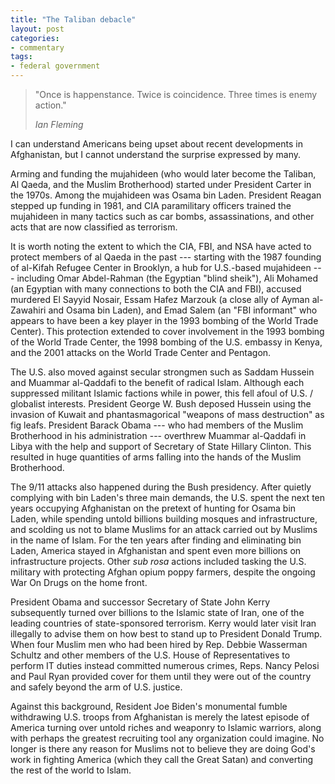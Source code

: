 ```yaml
---
title: "The Taliban debacle"
layout: post
categories:
- commentary
tags:
- federal government
---
```


> "Once is happenstance. Twice is coincidence. Three times is enemy action."
>
> <cite>Ian Fleming</cite>

I can understand Americans being upset about recent developments in Afghanistan, but I cannot understand the surprise expressed by many.

Arming and funding the mujahideen (who would later become the Taliban, Al Qaeda, and the Muslim Brotherhood) started under President Carter in the 1970s. Among the mujahideen was Osama bin Laden. President Reagan stepped up funding in 1981, and CIA paramilitary officers trained the mujahideen in many tactics such as car bombs, assassinations, and other acts that are now classified as terrorism.

It is worth noting the extent to which the CIA, FBI, and NSA have acted to protect members of al Qaeda in the past --- starting with the 1987 founding of al-Kifah Refugee Center in Brooklyn, a hub for U.S.-based mujahideen --- including Omar Abdel-Rahman (the Egyptian "blind sheik"), Ali Mohamed (an Egyptian with many connections to both the CIA and FBI), accused murdered El Sayyid Nosair, Essam Hafez Marzouk (a close ally of Ayman al-Zawahiri and Osama bin Laden), and Emad Salem (an "FBI informant" who appears to have been a key player in the 1993 bombing of the World Trade Center). This protection extended to cover involvement in the 1993 bombing of the World Trade Center, the 1998 bombing of the U.S. embassy in Kenya, and the 2001 attacks on the World Trade Center and Pentagon.

The U.S. also moved against secular strongmen such as Saddam Hussein and Muammar al-Qaddafi to the benefit of radical Islam. Although each suppressed militant Islamic factions while in power, this fell afoul of U.S. / globalist interests. President George W. Bush deposed Hussein using the invasion of Kuwait and phantasmagorical "weapons of mass destruction" as fig leafs. President Barack Obama --- who had members of the Muslim Brotherhood in his administration --- overthrew Muammar al-Qaddafi in Libya with the help and support of Secretary of State Hillary Clinton. This resulted in huge quantities of arms falling into the hands of the Muslim Brotherhood.

The 9/11 attacks also happened during the Bush presidency. After quietly complying with bin Laden's three main demands, the U.S. spent the next ten years occupying Afghanistan on the pretext of hunting for Osama bin Laden, while spending untold billions building mosques and infrastructure, and scolding us not to blame Muslims for an attack carried out by Muslims in the name of Islam. For the ten years after finding and eliminating bin Laden, America stayed in Afghanistan and spent even more billions on infrastructure projects. Other *sub rosa* actions included tasking the U.S. military with protecting Afghan opium poppy farmers, despite the ongoing War On Drugs on the home front.

President Obama and successor Secretary of State John Kerry subsequently turned over billions to the Islamic state of Iran, one of the leading countries of state-sponsored terrorism. Kerry would later visit Iran illegally to advise them on how best to stand up to President Donald Trump. When four Muslim men who had been hired by Rep. Debbie Wasserman Schultz and other members of the U.S. House of Representatives to perform IT duties instead committed numerous crimes, Reps. Nancy Pelosi and Paul Ryan provided cover for them until they were out of the country and safely beyond the arm of U.S. justice.

Against this background, Resident Joe Biden's monumental fumble withdrawing U.S. troops from Afghanistan is merely the latest episode of America turning over untold riches and weaponry to Islamic warriors, along with perhaps the greatest recruiting tool any organization could imagine. No longer is there any reason for Muslims not to believe they are doing God's work in fighting America (which they call the Great Satan) and converting the rest of the world to Islam.
